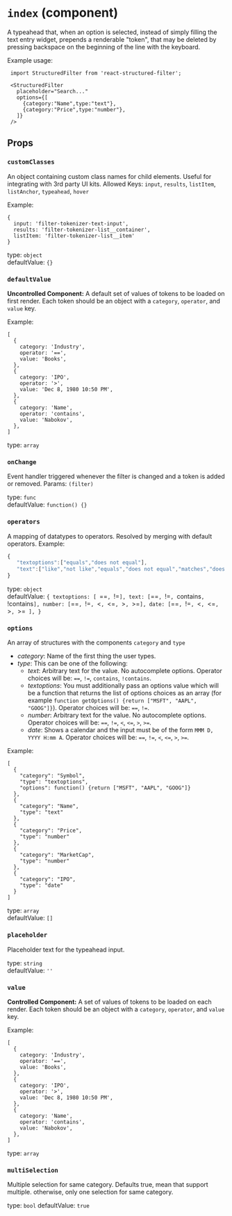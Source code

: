 `index` (component)
===================

A typeahead that, when an option is selected, instead of simply filling
the text entry widget, prepends a renderable "token", that may be deleted
by pressing backspace on the beginning of the line with the keyboard.

Example usage:

     import StructuredFilter from 'react-structured-filter';

     <StructuredFilter
       placeholder="Search..."
       options={[
         {category:"Name",type:"text"},
         {category:"Price",type:"number"},
       ]}
     />

Props
-----

### `customClasses`

An object containing custom class names for child elements. Useful for
integrating with 3rd party UI kits. Allowed Keys: `input`, `results`,
`listItem`, `listAnchor`, `typeahead`, `hover`

Example:

    {
      input: 'filter-tokenizer-text-input',
      results: 'filter-tokenizer-list__container',
      listItem: 'filter-tokenizer-list__item'
    }

type: `object`  
defaultValue: `{}`  


### `defaultValue`

**Uncontrolled Component:** A default set of values of tokens to be
loaded on first render. Each token should be an object with a
`category`, `operator`, and `value` key.

Example:

    [
      {
        category: 'Industry',
        operator: '==',
        value: 'Books',
      },
      {
        category: 'IPO',
        operator: '>',
        value: 'Dec 8, 1980 10:50 PM',
      },
      {
        category: 'Name',
        operator: 'contains',
        value: 'Nabokov',
      },
    ]

type: `array`  


### `onChange`

Event handler triggered whenever the filter is changed and a token
is added or removed. Params: `(filter)`

type: `func`  
defaultValue: `function() {}`  


### `operators`

A mapping of datatypes to operators.
Resolved by merging with default operators.
Example:

```javascript
{
   "textoptions":["equals","does not equal"],
   "text":["like","not like","equals","does not equal","matches","does not match"]
}
```

type: `object`  
defaultValue: `{
  textoptions: [ `==`, `!=` ],
  text: [ `==`, `!=`, `contains`, `!contains` ],
  number: [ `==`, `!=`, `<`, `<=`, `>`, `>=` ],
  date: [ `==`, `!=`, `<`, `<=`, `>`, `>=` ],
}`  


### `options`

An array of structures with the components `category` and `type`

* _category_: Name of the first thing the user types.
* _type_: This can be one of the following:
  * _text_: Arbitrary text for the value. No autocomplete options.
    Operator choices will be: `==`, `!=`, `contains`, `!contains`.
  * _textoptions_: You must additionally pass an options value which
    will be a function that returns the list of options choices as an
    array (for example `function getOptions() {return ["MSFT", "AAPL",
    "GOOG"]}`). Operator choices will be: `==`, `!=`.
  * _number_: Arbitrary text for the value. No autocomplete options.
    Operator choices will be: `==`, `!=`, `<`, `<=`, `>`, `>=`.
  * _date_: Shows a calendar and the input must be of the form
    `MMM D, YYYY H:mm A`. Operator choices will be: `==`, `!=`, `<`, `<=`, `>`,
    `>=`.

Example:

    [
      {
        "category": "Symbol",
        "type": "textoptions",
        "options": function() {return ["MSFT", "AAPL", "GOOG"]}
      },
      {
        "category": "Name",
        "type": "text"
      },
      {
        "category": "Price",
        "type": "number"
      },
      {
        "category": "MarketCap",
        "type": "number"
      },
      {
        "category": "IPO",
        "type": "date"
      }
    ]

type: `array`  
defaultValue: `[]`  


### `placeholder`

Placeholder text for the typeahead input.

type: `string`  
defaultValue: `''`  


### `value`

**Controlled Component:** A set of values of tokens to be loaded on
each render. Each token should be an object with a `category`,
`operator`, and `value` key.

Example:

    [
      {
        category: 'Industry',
        operator: '==',
        value: 'Books',
      },
      {
        category: 'IPO',
        operator: '>',
        value: 'Dec 8, 1980 10:50 PM',
      },
      {
        category: 'Name',
        operator: 'contains',
        value: 'Nabokov',
      },
    ]

type: `array`  


### `multiSelection`

Multiple selection for same category. Defaults true, mean that support multiple. otherwise, only one selection for same category.

type: `bool`
defaultValue: `true`

